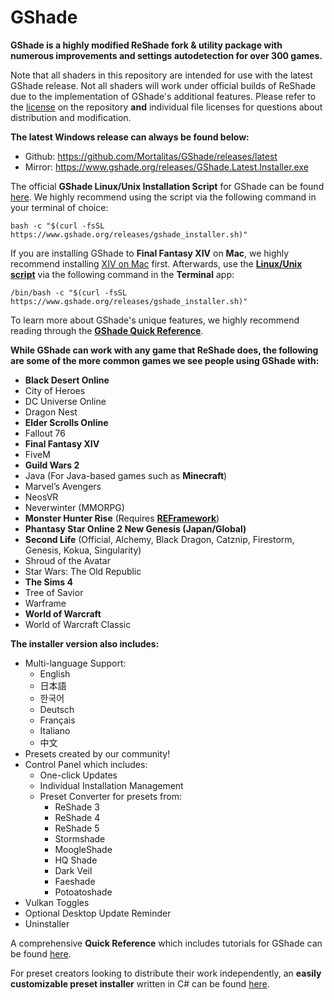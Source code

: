 # GShade
**GShade is a highly modified ReShade fork & utility package with numerous improvements and settings autodetection for over 300 games.** 

Note that all shaders in this repository are intended for use with the latest GShade release. Not all shaders will work under official builds of ReShade due to the implementation of GShade's additional features. Please refer to the [license](https://github.com/Mortalitas/GShade/blob/master/LICENSE.md) on the repository **and** individual file licenses for questions about distribution and modification.

**The latest Windows release can always be found below:**
* Github: https://github.com/Mortalitas/GShade/releases/latest
* Mirror: https://www.gshade.org/releases/GShade.Latest.Installer.exe

The official **GShade Linux/Unix Installation Script** for GShade can be found [here](https://www.gshade.org/releases/gshade_installer.sh). We highly recommend using the script via the following command in your terminal of choice:
```
bash -c "$(curl -fsSL https://www.gshade.org/releases/gshade_installer.sh)"
```

If you are installing GShade to **Final Fantasy XIV** on **Mac**, we highly recommend installing [XIV on Mac](https://www.xivmac.com) first. Afterwards, use the **[Linux/Unix script](https://www.gshade.org/releases/gshade_installer.sh)** via the following command in the **Terminal** app:
```
/bin/bash -c "$(curl -fsSL https://www.gshade.org/releases/gshade_installer.sh)"
```

To learn more about GShade's unique features, we highly recommend reading through the **[GShade Quick Reference](https://gshade.org/ref)**.

**While GShade can work with any game that ReShade does, the following are some of the more common games we see people using GShade with:**
* **Black Desert Online**
* City of Heroes
* DC Universe Online
* Dragon Nest
* **Elder Scrolls Online**
* Fallout 76
* **Final Fantasy XIV**
* FiveM
* **Guild Wars 2**
* Java (For Java-based games such as **Minecraft**)
* Marvel’s Avengers
* NeosVR
* Neverwinter (MMORPG)
* **Monster Hunter Rise** (Requires [**REFramework**](https://github.com/praydog/REFramework))
* **Phantasy Star Online 2 New Genesis (Japan/Global)**
* **Second Life** (Official, Alchemy, Black Dragon, Catznip, Firestorm, Genesis, Kokua, Singularity)
* Shroud of the Avatar
* Star Wars: The Old Republic
* **The Sims 4**
* Tree of Savior
* Warframe
* **World of Warcraft**
* World of Warcraft Classic

**The installer version also includes:**
* Multi-language Support:
  * English
  * 日本語
  * 한국어
  * Deutsch
  * Français
  * Italiano
  * 中文
* Presets created by our community!
* Control Panel which includes:
  * One-click Updates
  * Individual Installation Management
  * Preset Converter for presets from:
    * ReShade 3
    * ReShade 4
    * ReShade 5
    * Stormshade
    * MoogleShade
    * HQ Shade
    * Dark Veil
    * Faeshade
    * Potoatoshade
* Vulkan Toggles
* Optional Desktop Update Reminder
* Uninstaller

A comprehensive **Quick Reference** which includes tutorials for GShade can be found [here](https://gshade.org/ref).

For preset creators looking to distribute their work independently, an **easily customizable preset installer** written in C# can be found [here](https://github.com/Mortalitas/GShade-Preset-Installer). 
